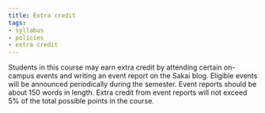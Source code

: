 ```yaml
---
title: Extra credit
tags:
- syllabus
- policies
- extra credit
---
```

Students in this course may earn extra credit by attending certain on-campus events and writing an event report on the Sakai blog.
Eligible events will be announced periodically during the semester.
Event reports should be about 150 words in length.
Extra credit from event reports will not exceed 5% of the total possible points in the course.
